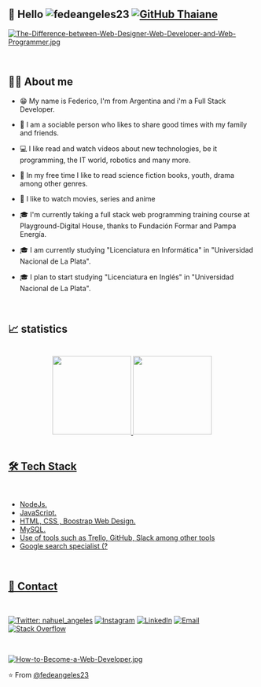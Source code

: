 ## 👋 Hello <img src="https://komarev.com/ghpvc/?username=fedeangeles23" alt="fedeangeles23" /> [![GitHub Thaiane](https://img.shields.io/github/followers/fedeangeles23?label=follow&style=social)](https://github.com/fedeangeles23)

[![The-Difference-between-Web-Designer-Web-Developer-and-Web-Programmer.jpg](https://i.postimg.cc/Y9wR9yMJ/The-Difference-between-Web-Designer-Web-Developer-and-Web-Programmer.jpg)](https://postimg.cc/McdV35cD)

<br>

## 👨🏻 About me

* 😁 My name is Federico, I'm from Argentina and i'm a Full Stack Developer.

* 👫 I am a sociable person who likes to share good times with my family and friends.

* 💻 I like read and watch videos about new technologies, be it programming, the IT world, robotics and many more.

* 📖 In my free time I like to read science fiction books, youth, drama among other genres.

* 🍿 I like to watch movies, series and anime

* 🎓 I'm currently taking a full stack web programming training course at Playground-Digital House, thanks to Fundación Formar and Pampa Energía.

* 🎓 I am currently studying "Licenciatura en Informática" in "Universidad Nacional de La Plata".

* 🎓 I plan to start studying "Licenciatura en Inglés" in "Universidad Nacional de La Plata".

<br>

## 📈 statistics

<br>

<div align="center">
  <a href="https://github.com/fedeangeles23">
  <img height="160em" src="https://github-readme-stats.vercel.app/api?username=fedeangeles23&show_icons=true&theme=merko&include_all_commits=true&count_private=true"/>
  <img height="160em" src="https://github-readme-stats.vercel.app/api/top-langs/?username=fedeangeles23&layout=compact&langs_count=7&theme=merko"/>
</div>
<br>
  
## 🛠 Tech Stack

<br>

* NodeJs.
* JavaScript.
* HTML, CSS , Boostrap Web Design.
* MySQL.
* Use of tools such as Trello, GitHub, Slack among other tools
* Google search specialist (?

<br>
  
## 🤝 Contact

<br>  
  
[![Twitter: nahuel_angeles](https://img.shields.io/twitter/follow/nahuel_angeles?style=social)](https://twitter.com/nahuel_angeles)
<a href="https://www.instagram.com/fedeangeles23/"><img alt="Instagram" src="https://img.shields.io/badge/Instagram-@fedeangeles23-blue?style=flat-square&logo=instagram"></a>
<a href="https://www.linkedin.com/in/fedeangeles23/" target="blue"><img alt="LinkedIn" src="https://img.shields.io/badge/LinkedIn-fedeangeles23-blue?style=flat&logo=linkedin"></a></a>
<a href="mailto:fedeangeles23@gmail.com"><img alt="Email" src="https://img.shields.io/badge/Email-fedeangeles23@gmail.com-blue?style=flat&logo=gmail"></a>
<a href="https://stackoverflow.com/users/287697/fedeangeles23?tab=profile" target="_blank"><img alt="Stack Overflow" src="https://img.shields.io/badge/Stackoverflow-fedeangeles23-blue?style=flat&logo=stackoverflow">

<br>

[![How-to-Become-a-Web-Developer.jpg](https://i.postimg.cc/DfPjWFW5/How-to-Become-a-Web-Developer.jpg)](https://postimg.cc/BttcyrB1)

⭐️ From [@fedeangeles23](https://github.com/fedeangeles23)
